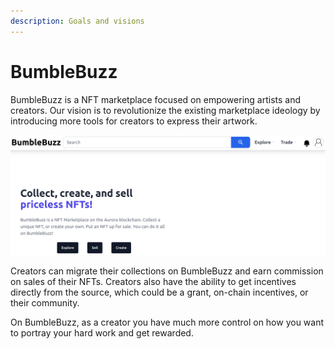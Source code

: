 ```yaml
---
description: Goals and visions
---
```


# BumbleBuzz

BumbleBuzz is a NFT marketplace focused on empowering artists and creators. Our vision is to revolutionize the existing marketplace ideology by introducing more tools for creators to express their artwork.

![](.gitbook/assets/main.png)

Creators can migrate their collections on BumbleBuzz and earn commission on sales of their NFTs. Creators also have the ability to get incentives directly from the source, which could be a grant, on-chain incentives, or their community.

On BumbleBuzz, as a creator you have much more control on how you want to portray your hard work and get rewarded.
